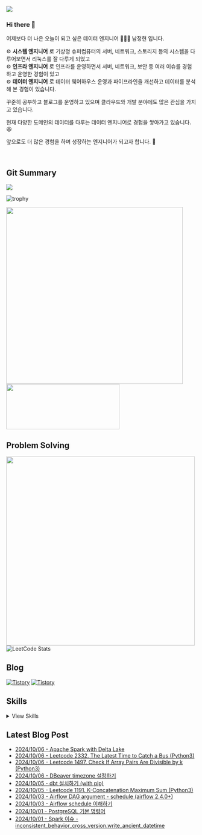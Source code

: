 ![](https://hits.seeyoufarm.com/api/count/incr/badge.svg?url=https%3A%2F%2Fgithub.com%2Fjaynamm%2Fhit-counter&count_bg=%23000000&title_bg=%23000000&icon=macys.svg&icon_color=%23FFFFFF&title=hits&edge_flat=false)

### Hi there 👋  
어제보다 더 나은 오늘이 되고 싶은 데이터 엔지니어 🧑🏻‍💻 남정현 입니다.  

⚙︎ **시스템 엔지니어** 로 기상청 슈퍼컴퓨터의 서버, 네트워크, 스토리지 등의 시스템을 다루어보면서 리눅스를 잘 다루게 되었고  
⚙︎ **인프라 엔지니어** 로 인프라를 운영하면서 서버, 네트워크, 보안 등 여러 이슈를 경험하고 운영한 경험이 있고  
⚙︎ **데이터 엔지니어** 로 데이터 웨어하우스 운영과 파이프라인을 개선하고 데이터를 분석해 본 경험이 있습니다.
  
꾸준히 공부하고 블로그를 운영하고 있으며 클라우드와 개발 분야에도 많은 관심을 가지고 있습니다.

현재 다양한 도메인의 데이터를 다루는 데이터 엔지니어로 경험을 쌓아가고 있습니다. 😆    

앞으로도 더 많은 경험을 하며 성장하는 엔지니어가 되고자 합니다. 👏   

<br>
  
Git Summary
---
![](http://github-profile-summary-cards.vercel.app/api/cards/profile-details?username=jaynamm&theme=zenburn)  
<!-- 
![](http://github-profile-summary-cards.vercel.app/api/cards/repos-per-language?username=jaynamm&theme=zenburn)
![](http://github-profile-summary-cards.vercel.app/api/cards/most-commit-language?username=jaynamm&theme=zenburn)  
![](http://github-profile-summary-cards.vercel.app/api/cards/stats?username=jaynamm&theme=zenburn) 
![](http://github-profile-summary-cards.vercel.app/api/cards/productive-time?username=jaynamm&theme=zenburn&utcOffset=8)
-->

![trophy](https://github-profile-trophy.vercel.app/?username=ryo-ma&theme=chalk&column=5)
  
<a href="https://github.com/devxb/gitanimals"><img src="https://render.gitanimals.org/farms/jaynamm" width="468"/></a>
<a href="https://github.com/devxb/gitanimals">
  <img
    src="https://render.gitanimals.org/lines/jaynamm?pet-id=600908537971297727"
    width="300"
    height="120"
  />
</a>
  
     
Problem Solving
---
<a href="https://solved.ac/profile/jaynam"><img width="500px" src="https://github-readme-solvedac-hyp3rflow.vercel.app/api/?handle=jaynam"></a>  
![LeetCode Stats](https://leetcard.jacoblin.cool/jaynam?theme=unicorn&font=Noto%20Sans&ext=heatmap)  
 
Blog
---
[![Tistory](https://img.shields.io/badge/(구)제이로그-000000.svg?style=for-the-badge&logo=Tistory&logoColor=white&width=300)](https://jaynamm.tistory.com/)
[![Tistory](https://img.shields.io/badge/제이로그ඣ-000000.svg?style=for-the-badge&logo=Tistory&logoColor=white&width=300)](https://jaynam.tistory.com/)

Skills
---

<details>
<summary>View Skills</summary>

* OS  
![Linux](https://img.shields.io/badge/Linux-FCC624.svg?&style=for-the-badge&logo=Linux&logoColor=white)
![CentOS](https://img.shields.io/badge/CentOS-262577.svg?&style=for-the-badge&logo=CentOS&logoColor=white)
![Ubuntu](https://img.shields.io/badge/Ubuntu-E95420.svg?&style=for-the-badge&logo=Ubuntu&logoColor=white)  

* Programming Language  
![Python](https://img.shields.io/badge/Python-3776AB.svg?&style=for-the-badge&logo=Python&logoColor=white)
![Numpy](https://img.shields.io/badge/Numpy-013243.svg?&style=for-the-badge&logo=Numpy&logoColor=white)
![Pandas](https://img.shields.io/badge/Pandas-150458.svg?&style=for-the-badge&logo=Pandas&logoColor=white)
![Polars](https://img.shields.io/badge/Polars-CD792C.svg?style=for-the-badge&logo=Polars&logoColor=white)  

* Database  
![Mysql](https://img.shields.io/badge/Mysql-4479A1.svg?&style=for-the-badge&logo=Mysql&logoColor=white)
![PostgreSQL](https://img.shields.io/badge/PostgreSQL-4169E1.svg?&style=for-the-badge&logo=PostgreSQL&logoColor=white)

* Web  
![Spring Boot](https://img.shields.io/badge/springboot-6DB33F.svg?&style=for-the-badge&logo=springboot&logoColor=white)
![React](https://img.shields.io/badge/react-61DAFB.svg?&style=for-the-badge&logo=react&logoColor=white)
![Django](https://img.shields.io/badge/Django-092E20.svg?&style=for-the-badge&logo=Django&logoColor=white)
![FastAPI](https://img.shields.io/badge/FastAPI-009688.svg?style=for-the-badge&logo=FastAPI&logoColor=white)
![Streamlit](https://img.shields.io/badge/Streamlit-FF4B4B.svg?style=for-the-badge&logo=Streamlit&logoColor=white)  

* Data Engineering  
![Apache Hadoop](https://img.shields.io/badge/Apache%20Hadoop-66CCFF.svg?style=for-the-badge&logo=Apache-Hadoop&logoColor=black)
![Apache Hive](https://img.shields.io/badge/Apache%20Hive-FDEE21.svg?style=for-the-badge&logo=Apache-Hive&logoColor=black)
![Presto](https://img.shields.io/badge/Presto-5890FF.svg?&style=for-the-badge&logo=Presto&logoColor=white)
![Airflow](https://img.shields.io/badge/Airflow-017CEE.svg?&style=for-the-badge&logo=Apache%20Airflow&logoColor=white)
![Spark](https://img.shields.io/badge/Spark-E25A1C.svg?&style=for-the-badge&logo=Apache%20Spark&logoColor=white)
![Trino](https://img.shields.io/badge/Trino-DD00A1.svg?style=for-the-badge&logo=Trino&logoColor=white)  

* Container Application  
![Docker](https://img.shields.io/badge/Docker-2496ED.svg?&style=for-the-badge&logo=Docker&logoColor=white)
![Kubernetes](https://img.shields.io/badge/Kubernetes-326CE5.svg?&style=for-the-badge&logo=Kubernetes&logoColor=white)

* Cloud Service  
![AWS](https://img.shields.io/badge/AWS-232F3E.svg?&style=for-the-badge&logo=Amazon%20AWS&logoColor=white)
![Google Cloud](https://img.shields.io/badge/Google%20Cloud-4285F4.svg?&style=for-the-badge&logo=Google%20Cloud&logoColor=white)  
  
* Collaboration tools  
![Slack](https://img.shields.io/badge/Slack-4A154B.svg?&style=for-the-badge&logo=Slack&logoColor=white)
![Jira](https://img.shields.io/badge/Jira-0052CC.svg?&style=for-the-badge&logo=Jira&logoColor=white)
![Confluence](https://img.shields.io/badge/Confluence-172B4D.svg?&style=for-the-badge&logo=Confluence&logoColor=white)  
</details>


  
Latest Blog Post
---
- [2024/10/06 - Apache Spark with Delta Lake](https://jaynam.tistory.com/entry/Apache-Spark-with-Delta-Lake)
- [2024/10/06 - Leetcode 2332. The Latest Time to Catch a Bus (Python3)](https://jaynam.tistory.com/entry/Leetcode-2332-The-Latest-Time-to-Catch-a-Bus-Python3)
- [2024/10/06 - Leetcode 1497. Check If Array Pairs Are Divisible by k (Python3)](https://jaynam.tistory.com/entry/Leetcode-1497-Check-If-Array-Pairs-Are-Divisible-by-k-Python3)
- [2024/10/06 - DBeaver timezone 설정하기](https://jaynam.tistory.com/entry/DBeaver-timezone-%EC%84%A4%EC%A0%95%ED%95%98%EA%B8%B0)
- [2024/10/05 - dbt 설치하기 (with pip)](https://jaynam.tistory.com/entry/dbt-%EC%84%A4%EC%B9%98%ED%95%98%EA%B8%B0)
- [2024/10/05 - Leetcode 1191. K-Concatenation Maximum Sum (Python3)](https://jaynam.tistory.com/entry/Leetcode-1191-K-Concatenation-Maximum-Sum-Python3)
- [2024/10/03 - Airflow DAG argument - schedule (airflow 2.4.0+)](https://jaynam.tistory.com/entry/Airflow-DAG-argument-schedule-airflow-240)
- [2024/10/03 - Airflow schedule 이해하기](https://jaynam.tistory.com/entry/Airflow-schedule-%EC%9D%B4%ED%95%B4%ED%95%98%EA%B8%B0)
- [2024/10/01 - PostgreSQL 기본 명령어](https://jaynam.tistory.com/entry/PostgreSQL-%EA%B8%B0%EB%B3%B8-%EB%AA%85%EB%A0%B9%EC%96%B4)
- [2024/10/01 - Spark 이슈 - inconsistent_behavior_cross_version.write_ancient_datetime](https://jaynam.tistory.com/entry/Spark-%EC%9D%B4%EC%8A%88-inconsistentbehaviorcrossversionwriteancientdatetime)
